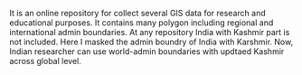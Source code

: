 It is an online repository for collect several GIS data for research and educational purposes. 
It contains many polygon including regional and international admin boundaries.
At any repository India with Kashmir part is not included.
Here I masked the admin boundry of India with Karshmir.
Now, Indian researcher can use world-admin boundaries with updtaed Kashmir across global level.
